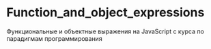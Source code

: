 # Function_and_object_expressions
Функциональные и  объектные выражения на JavaScript с курса по парадигмам программирования
